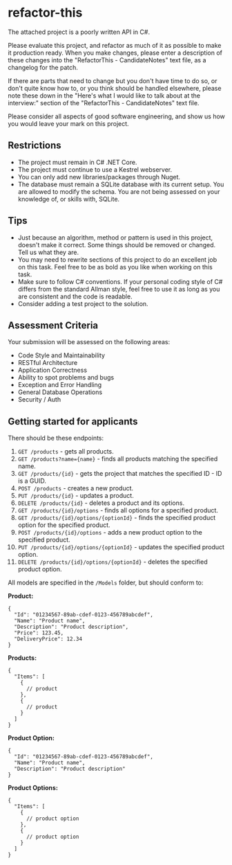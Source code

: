 # refactor-this
The attached project is a poorly written API in C#.

Please evaluate this project, and refactor as much of it as possible to make it production ready.
When you make changes, please enter a description of these changes into the "RefactorThis - CandidateNotes" text file, as a changelog for the patch.

If there are parts that need to change but you don't have time to do so, or don't quite know how to, or you think should be handled elsewhere, 
please note these down in the "Here's what I would like to talk about at the interview:" section of the "RefactorThis - CandidateNotes" text file.

Please consider all aspects of good software engineering, and show us how you would leave your mark on this project.

## Restrictions
* The project must remain in C# .NET Core.
* The project must continue to use a Kestrel webserver.
* You can only add new libraries/packages through Nuget.
* The database must remain a SQLite database with its current setup. You are allowed to modify the schema. You are not being assessed on your knowledge of, or skills with, SQLite.

## Tips
* Just because an algorithm, method or pattern is used in this project, doesn't make it correct. Some things should be removed or changed. Tell us what they are.
* You may need to rewrite sections of this project to do an excellent job on this task. Feel free to be as bold as you like when working on this task.
* Make sure to follow C# conventions. If your personal coding style of C# differs from the standard Allman style, feel free to use it as long as you are consistent and the code is readable.
* Consider adding a test project to the solution.

## Assessment Criteria
Your submission will be assessed on the following areas:

* Code Style and Maintainability
* RESTful Architecture
* Application Correctness
* Ability to spot problems and bugs
* Exception and Error Handling
* General Database Operations
* Security / Auth

## Getting started for applicants

There should be these endpoints:

1. `GET /products` - gets all products.
2. `GET /products?name={name}` - finds all products matching the specified name.
3. `GET /products/{id}` - gets the project that matches the specified ID - ID is a GUID.
4. `POST /products` - creates a new product.
5. `PUT /products/{id}` - updates a product.
6. `DELETE /products/{id}` - deletes a product and its options.
7. `GET /products/{id}/options` - finds all options for a specified product.
8. `GET /products/{id}/options/{optionId}` - finds the specified product option for the specified product.
9. `POST /products/{id}/options` - adds a new product option to the specified product.
10. `PUT /products/{id}/options/{optionId}` - updates the specified product option.
11. `DELETE /products/{id}/options/{optionId}` - deletes the specified product option.

All models are specified in the `/Models` folder, but should conform to:

**Product:**
```
{
  "Id": "01234567-89ab-cdef-0123-456789abcdef",
  "Name": "Product name",
  "Description": "Product description",
  "Price": 123.45,
  "DeliveryPrice": 12.34
}
```

**Products:**
```
{
  "Items": [
    {
      // product
    },
    {
      // product
    }
  ]
}
```

**Product Option:**
```
{
  "Id": "01234567-89ab-cdef-0123-456789abcdef",
  "Name": "Product name",
  "Description": "Product description"
}
```

**Product Options:**
```
{
  "Items": [
    {
      // product option
    },
    {
      // product option
    }
  ]
}
```
